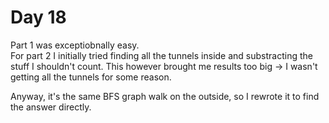 # Day 18

Part 1 was exceptiobnally easy.  
For part 2 I initially tried finding all the tunnels inside and substracting the stuff I shouldn't count.
This however brought me results too big -> I wasn't getting all the tunnels for some reason.

Anyway, it's the same BFS graph walk on the outside, so I rewrote it to find the answer directly.
